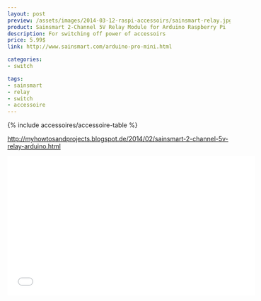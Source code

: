 ```yaml
---
layout: post
preview: /assets/images/2014-03-12-raspi-accessoirs/sainsmart-relay.jpg
product: Sainsmart 2-Channel 5V Relay Module for Arduino Raspberry Pi
description: For switching off power of accessoirs
price: 5.99$
link: http://www.sainsmart.com/arduino-pro-mini.html

categories:
- switch

tags:
- sainsmart
- relay
- switch
- accessoire
---
```


{% include accessoires/accessoire-table %}

http://myhowtosandprojects.blogspot.de/2014/02/sainsmart-2-channel-5v-relay-arduino.html
<iframe width="560" height="315"  src="//www.youtube.com/embed/0UMznpwC7sw" frameborder="0"></iframe>